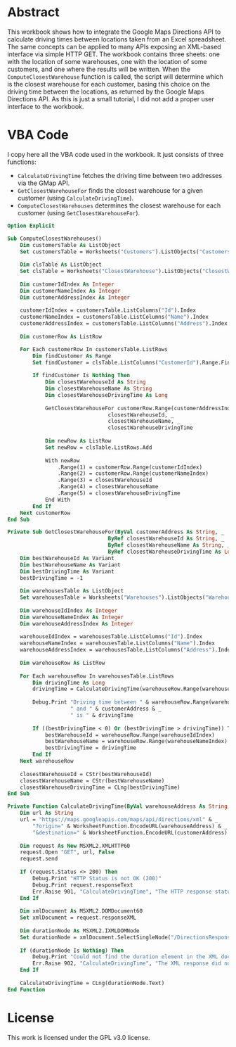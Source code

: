 # Abstract

This workbook shows how to integrate the Google Maps Directions API to calculate driving times between locations taken from an Excel spreadsheet.
The same concepts can be applied to many APIs exposing an XML-based interface via simple HTTP GET.
The workbook contains three sheets: one with the location of some warehouses, one with the location of some customers, and one where the results will be written.
When the `ComputeClosestWarehouse` function is called, the script will determine which is the closest warehouse for each customer, basing this choice on the driving time between the locations, as returned by the Google Maps Directions API.
As this is just a small tutorial, I did not add a proper user interface to the workbook.

# VBA Code

I copy here all the VBA code used in the workbook. It just consists of three functions:

* `CalculateDrivingTime` fetches the driving time between two addresses via the GMap API.
* `GetClosestWarehouseFor` finds the closest warehouse for a given customer (using `CalculateDrivingTime`).
* `ComputeClosestWarehouses` determines the closest warehouse for each customer (using `GetClosestWarehouseFor`).

```vb
Option Explicit

Sub ComputeClosestWarehouses()
    Dim customersTable As ListObject
    Set customersTable = Worksheets("Customers").ListObjects("CustomersTbl")
    
    Dim clsTable As ListObject
    Set clsTable = Worksheets("ClosestWarehouse").ListObjects("ClosestWarehouseTbl")
    
    Dim customerIdIndex As Integer
    Dim customerNameIndex As Integer
    Dim customerAddressIndex As Integer
    
    customerIdIndex = customersTable.ListColumns("Id").Index
    customerNameIndex = customersTable.ListColumns("Name").Index
    customerAddressIndex = customersTable.ListColumns("Address").Index
    
    Dim customerRow As ListRow

    For Each customerRow In customersTable.ListRows
        Dim findCustomer As Range
        Set findCustomer = clsTable.ListColumns("CustomerId").Range.Find(customerRow.Range(customerIdIndex))
        
        If findCustomer Is Nothing Then
            Dim closestWarehouseId As String
            Dim closestWarehouseName As String
            Dim closestWarehouseDrivingTime As Long
            
            GetClosestWarehouseFor customerRow.Range(customerAddressIndex), _
                                closestWarehouseId, _
                                closestWarehouseName, _
                                closestWarehouseDrivingTime
                                
            Dim newRow As ListRow
            Set newRow = clsTable.ListRows.Add
            
            With newRow
                .Range(1) = customerRow.Range(customerIdIndex)
                .Range(2) = customerRow.Range(customerNameIndex)
                .Range(3) = closestWarehouseId
                .Range(4) = closestWarehouseName
                .Range(5) = closestWarehouseDrivingTime
            End With
        End If
    Next customerRow
End Sub

Private Sub GetClosestWarehouseFor(ByVal customerAddress As String, _
                                ByRef closestWarehouseId As String, _
                                ByRef closestWarehouseName As String, _
                                ByRef closestWarehouseDrivingTime As Long)
    Dim bestWarehouseId As Variant
    Dim bestWarehouseName As Variant
    Dim bestDrivingTime As Variant
    bestDrivingTime = -1
        
    Dim warehousesTable As ListObject
    Set warehousesTable = Worksheets("Warehouses").ListObjects("WarehousesTbl")
    
    Dim warehouseIdIndex As Integer
    Dim warehouseNameIndex As Integer
    Dim warehouseAddressIndex As Integer
    
    warehouseIdIndex = warehousesTable.ListColumns("Id").Index
    warehouseNameIndex = warehousesTable.ListColumns("Name").Index
    warehouseAddressIndex = warehousesTable.ListColumns("Address").Index
    
    Dim warehouseRow As ListRow
    
    For Each warehouseRow In warehousesTable.ListRows
        Dim drivingTime As Long
        drivingTime = CalculateDrivingTime(warehouseRow.Range(warehouseAddressIndex), customerAddress)
        
        Debug.Print "Driving time between " & warehouseRow.Range(warehouseAddressIndex) & _
                    " and " & customerAddress & _
                    " is " & drivingTime
        
        If ((bestDrivingTime < 0) Or (bestDrivingTime > drivingTime)) Then
            bestWarehouseId = warehouseRow.Range(warehouseIdIndex)
            bestWarehouseName = warehouseRow.Range(warehouseNameIndex)
            bestDrivingTime = drivingTime
        End If
    Next warehouseRow
    
    closestWarehouseId = CStr(bestWarehouseId)
    closestWarehouseName = CStr(bestWarehouseName)
    closestWarehouseDrivingTime = CLng(bestDrivingTime)
End Sub

Private Function CalculateDrivingTime(ByVal warehouseAddress As String, ByVal customerAddress As String) As Long
    Dim url As String
    url = "https://maps.googleapis.com/maps/api/directions/xml" & _
        "?origin=" & WorksheetFunction.EncodeURL(warehouseAddress) & _
        "&destination=" & WorksheetFunction.EncodeURL(customerAddress)
        
    Dim request As New MSXML2.XMLHTTP60
    request.Open "GET", url, False
    request.send
    
    If (request.Status <> 200) Then
        Debug.Print "HTTP Status is not OK (200)"
        Debug.Print request.responseText
        Err.Raise 901, "CalculateDrivingTime", "The HTTP response status is not 200"
    End If
    
    Dim xmlDocument As MSXML2.DOMDocument60
    Set xmlDocument = request.responseXML
    
    Dim durationNode As MSXML2.IXMLDOMNode
    Set durationNode = xmlDocument.SelectSingleNode("/DirectionsResponse/route/leg/duration/value")
    
    If (durationNode Is Nothing) Then
        Debug.Print "Could not find the duration element in the XML document"
        Err.Raise 902, "CalculateDrivingTime", "The XML response did not contain a duration node"
    End If
    
    CalculateDrivingTime = CLng(durationNode.Text)
End Function
```

# License

This work is licensed under the GPL v3.0 license.